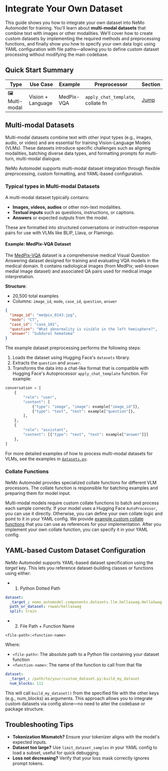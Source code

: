 # Integrate Your Own Dataset

This guide shows you how to integrate your own dataset into NeMo Automodel for training.
You'll learn about **multi-modal datasets** that combine text with images or other modalities. We'll cover how to create custom datasets by implementing the required methods and preprocessing functions, and finally show you how to specify your own data logic using YAML configuration with file paths—allowing you to define custom dataset processing without modifying the main codebase.

## Quick Start Summary
| **Type**        |  **Use Case**    | **Example** | **Preprocessor**               | **Section**              |
| --------------- | ------------------ | -------------- | --------------------------------- | --------------------------- |
| 🖼️ Multi-modal  | Vision + Language  | MedPix-VQA     | `apply_chat_template`, collate fn | [Jump](#multi-modal-datasets) |


## Multi-modal Datasets

Multi-modal datasets combine text with other input types (e.g., images, audio, or video) and are essential for training Vision-Language Models (VLMs). These datasets introduce specific challenges such as aligning modalities, batching diverse data types, and formatting prompts for multi-turn, multi-modal dialogue.

NeMo Automodel supports multi-modal dataset integration through flexible preprocessing, custom formatting, and YAML-based configuration.

### Typical types in Multi-modal Datasets
A multi-modal dataset typically contains:
- **Images, videos, audios** or other non-text modalities.
- **Textual inputs** such as questions, instructions, or captions.
- **Answers** or expected outputs from the model.

These are formatted into structured conversations or instruction-response pairs for use with VLMs like BLIP, Llava, or Flamingo.

#### Example: MedPix-VQA Dataset

The [MedPix-VQA](https://huggingface.co/datasets/mmoukouba/MedPix-VQA) dataset is a comprehensive medical Visual Question Answering dataset designed for training and evaluating VQA models in the medical domain. It contains radiological images (from MedPix; well-known medial image dataset) and associated QA pairs used for medical image interpretation.

**Structure**:
- 20,500 total examples
- Columns: `image_id`, `mode`, `case_id`, `question`, `answer`

```json
{
  "image_id": "medpix_0143.jpg",
  "mode": "CT",
  "case_id": "case_101",
  "question": "What abnormality is visible in the left hemisphere?",
  "answer": "Subdural hematoma"
}
```

The example dataset preprocessing performs the following steps:

1. Loads the dataset using Hugging Face's `datasets` library.
2. Extracts the `question` and `answer`.
3. Transforms the data into a chat-like format that is compatible with Hugging Face's Autoprocessor `apply_chat_template` function. For example:

```python
conversation = [
    {
        "role": "user",
        "content": [
            {"type": "image", "image": example["image_id"]},
            {"type": "text", "text": example["question"]},
        ],
    },
    {
        "role": "assistant",
        "content": [{"type": "text", "text": example["answer"]}]
    },
]
```

For more detailed examples of how to process multi-modal datasets for VLMs, see the examples in [`datasets.py`](https://github.com/NVIDIA-NeMo/Automodel/blob/main/nemo_automodel/components/datasets/vlm/datasets.py).

### Collate Functions

NeMo Automodel provides specialized collate functions for different VLM processors. The collate function is responsible for batching examples and preparing them for model input.

Multi-modal models require custom collate functions to batch and process each sample correctly. If your model uses a Hugging Face `AutoProcessor`, you can use it directly. Otherwise, you can define your own collate logic and point to it in your YAML config. We provide [example custom collate functions](https://github.com/NVIDIA-NeMo/Automodel/blob/main/nemo_automodel/components/datasets/vlm/collate_fns.py) that you can use as references for your implementation. After you implement your own collate function, you can specify it in your YAML config.


## YAML-based Custom Dataset Configuration

NeMo Automodel supports YAML-based dataset specification using the _target_ key. This lets you reference dataset-building classes or functions using either:

- 1. Python Dotted Path

```yaml
dataset:
  _target_: nemo_automodel.components.datasets.llm.hellaswag.HellaSwag
  path_or_dataset: rowan/hellaswag
  split: train
```

- 2. File Path + Function Name

```
<file-path>:<function-name>
```

Where:
- `<file-path>`: The absolute path to a Python file containing your dataset function
- `<function-name>`: The name of the function to call from that file

```yaml
dataset:
  _target_: /path/to/your/custom_dataset.py:build_my_dataset
  num_blocks: 111
```
This will call `build_my_dataset()` from the specified file with the other keys (e.g., num_blocks) as arguments. This approach allows you to integrate custom datasets via config alone—no need to alter the codebase or package structure.


## Troubleshooting Tips

- **Tokenization Mismatch?** Ensure your tokenizer aligns with the model's expected inputs.
- **Dataset too large?** Use `limit_dataset_samples` in your YAML config to load a subset, useful for quick debugging.
- **Loss not decreasing?** Verify that your loss mask correctly ignores prompt tokens.
